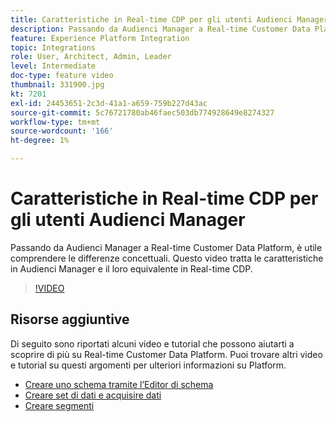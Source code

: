 ```yaml
---
title: Caratteristiche in Real-time CDP per gli utenti Audienci Manager
description: Passando da Audienci Manager a Real-time Customer Data Platform, è utile comprendere le differenze concettuali. Questo video tratta le caratteristiche in Audienci Manager e il loro equivalente in Real-time CDP.
feature: Experience Platform Integration
topic: Integrations
role: User, Architect, Admin, Leader
level: Intermediate
doc-type: feature video
thumbnail: 331900.jpg
kt: 7201
exl-id: 24453651-2c3d-41a1-a659-759b227d43ac
source-git-commit: 5c76721780ab46faec503db774928649e8274327
workflow-type: tm+mt
source-wordcount: '166'
ht-degree: 1%

---
```


# Caratteristiche in Real-time CDP per gli utenti Audienci Manager

Passando da Audienci Manager a Real-time Customer Data Platform, è utile comprendere le differenze concettuali. Questo video tratta le caratteristiche in Audienci Manager e il loro equivalente in Real-time CDP.

>[!VIDEO](https://video.tv.adobe.com/v/331900/?quality=12&learn=on)

## Risorse aggiuntive

Di seguito sono riportati alcuni video e tutorial che possono aiutarti a scoprire di più su Real-time Customer Data Platform. Puoi trovare altri video e tutorial su questi argomenti per ulteriori informazioni su Platform.

* [Creare uno schema tramite l’Editor di schema](https://experienceleague.adobe.com/docs/experience-platform/xdm/tutorials/create-schema-ui.html?lang=en#getting-started)
* [Creare set di dati e acquisire dati](https://experienceleague.adobe.com/docs/platform-learn/tutorials/data-ingestion/create-datasets-and-ingest-data.html?lang=en#data-ingestion)
* [Creare segmenti](https://experienceleague.adobe.com/docs/platform-learn/tutorials/segments/create-segments.html?lang=en#segments)
